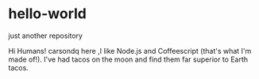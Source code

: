 # hello-world
just another repository

Hi  Humans!
carsondq here ,I like Node.js and Coffeescript (that's what I'm  made of!).
I've had tacos on the moon and find them far superior to Earth tacos.
